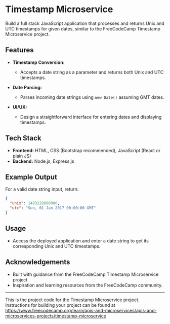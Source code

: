 # Timestamp Microservice

Build a full stack JavaScript application that processes and returns Unix and UTC timestamps for given dates, similar to the FreeCodeCamp Timestamp Microservice project.

## Features

- **Timestamp Conversion:**
  - Accepts a date string as a parameter and returns both Unix and UTC timestamps.
  
- **Date Parsing:**
  - Parses incoming date strings using `new Date()` assuming GMT dates.
  
- **UI/UX:**
  - Design a straightforward interface for entering dates and displaying timestamps.

## Tech Stack

- **Frontend:** HTML, CSS (Bootstrap recommended), JavaScript (React or plain JS)
- **Backend:** Node.js, Express.js

## Example Output

For a valid date string input, return:

```json
{
  "unix": 1483228800000,
  "utc": "Sun, 01 Jan 2017 00:00:00 GMT"
}
```

## Usage

- Access the deployed application and enter a date string to get its corresponding Unix and UTC timestamps.


## Acknowledgements

- Built with guidance from the FreeCodeCamp Timestamp Microservice project.
- Inspiration and learning resources from the FreeCodeCamp community.

---
This is the project code for the Timestamp Microservice project. Instructions for building your project can be found at https://www.freecodecamp.org/learn/apis-and-microservices/apis-and-microservices-projects/timestamp-microservice
